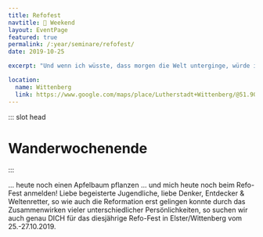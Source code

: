 ```yaml
---
title: Refofest
navtitle: 🚶 Weekend
layout: EventPage
featured: true
permalink: /:year/seminare/refofest/
date: 2019-10-25

excerpt: "Und wenn ich wüsste, dass morgen die Welt unterginge, würde ich ..."

location:
  name: Wittenberg
  link: https://www.google.com/maps/place/Lutherstadt+Wittenberg/@51.9064957,12.5416186,12z/data=!3m1!4b1!4m5!3m4!1s0x47a62fc671ec63cd:0x20db307cf0ad5c10!8m2!3d51.8739831!4d12.6279659
---
```


::: slot head

# Wander&shy;wochenende

:::

... heute noch einen Apfelbaum pflanzen
... und mich heute noch beim Refo-Fest anmelden!
Liebe begeisterte Jugendliche, liebe Denker, Entdecker & Weltenretter,
so wie auch die Reformation erst gelingen konnte durch das Zusammenwirken vieler unterschiedlicher Persönlichkeiten, so suchen wir auch genau DICH für das diesjährige Refo-Fest in Elster/Wittenberg vom 25.-27.10.2019.
